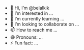 - 👋 Hi, I’m @belalkik
- 👀 I’m interested in ...
- 🌱 I’m currently learning ...
- 💞️ I’m looking to collaborate on ...
- 📫 How to reach me ...
- 😄 Pronouns: ...
- ⚡ Fun fact: ...

<!---
belalkik/belalkik is a ✨ special ✨ repository because its `README.md` (this file) appears on your GitHub profile.
You can click the Preview link to take a look at your changes.
--->
